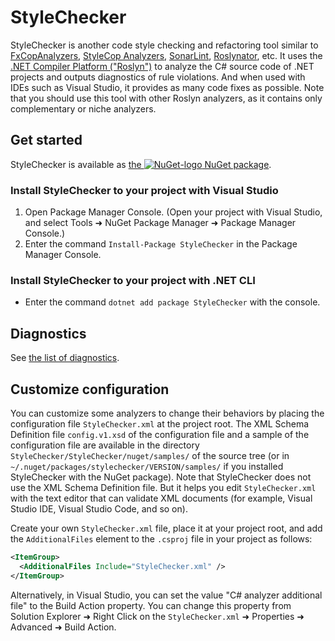 # StyleChecker

StyleChecker is another code style checking and refactoring tool similar to
[FxCopAnalyzers][fxcopanalyzers], [StyleCop Analyzers][stylecopanalyzers],
[SonarLint][sonarlint], [Roslynator][roslynator], etc. It uses the
[.NET Compiler Platform ("Roslyn")][roslyn] to analyze the C# source code of
.NET projects and outputs diagnostics of rule violations. And when used with
IDEs such as Visual Studio, it provides as many code fixes as possible. Note
that you should use this tool with other Roslyn analyzers, as it contains only
complementary or niche analyzers.

## Get started

StyleChecker is available as [the ![NuGet-logo][nuget-logo] NuGet
package][nuget-stylechecker].

### Install StyleChecker to your project with Visual Studio

1. Open Package Manager Console. (Open your project with Visual Studio, and
   select Tools &#x279c; NuGet Package Manager &#x279c; Package Manager
   Console.)
2. Enter the command `Install-Package StyleChecker` in the Package Manager
   Console.

### Install StyleChecker to your project with .NET CLI

- Enter the command `dotnet add package StyleChecker` with the console.

## Diagnostics

See [the list of diagnostics](doc/rules).

## Customize configuration

You can customize some analyzers to change their behaviors by placing the
configuration file `StyleChecker.xml` at the project root. The XML Schema
Definition file `config.v1.xsd` of the configuration file and a sample of the
configuration file are available in the directory
`StyleChecker/StyleChecker/nuget/samples/` of the source tree (or in
`~/.nuget/packages/stylechecker/VERSION/samples/` if you installed StyleChecker
with the NuGet package). Note that StyleChecker does not use the XML Schema
Definition file. But it helps you edit `StyleChecker.xml` with the text editor
that can validate XML documents (for example, Visual Studio IDE, Visual Studio
Code, and so on).

Create your own `StyleChecker.xml` file, place it at your project root, and add
the `AdditionalFiles` element to the `.csproj` file in your project as follows:

```xml
<ItemGroup>
  <AdditionalFiles Include="StyleChecker.xml" />
</ItemGroup>
```

Alternatively, in Visual Studio, you can set the value "C# analyzer additional
file" to the Build Action property. You can change this property from Solution
Explorer &#x279c; Right Click on the `StyleChecker.xml` &#x279c; Properties
&#x279c; Advanced &#x279c; Build Action.

[roslyn]: https://github.com/dotnet/roslyn
[fxcopanalyzers]: https://github.com/dotnet/roslyn-analyzers
[stylecopanalyzers]: https://github.com/DotNetAnalyzers/StyleCopAnalyzers
[sonarlint]: https://github.com/SonarSource/sonarlint-visualstudio
[roslynator]: https://github.com/JosefPihrt/Roslynator
[nuget-stylechecker]: https://www.nuget.org/packages/StyleChecker/
[nuget-logo]: https://maroontress.github.io/images/NuGet-logo.png
